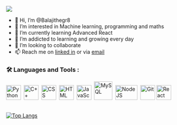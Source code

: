 ![](https://komarev.com/ghpvc/?username=Balajithegr8&style=flat-square)
- 👋 Hi, I’m @Balajithegr8
- 👀 I’m interested in Machine learning, programming and maths
- 🌱 I’m currently learning Advanced React
- 📔 I’m addicted to learning and growing every day
- 💞️ I’m looking to collaborate 
- 📫 Reach me on [linked in](https://www.linkedin.com/in/balaji-prakasam-7a77b822b/) or via [email](mailto:balajiprakasam593@gmail.com)

### :hammer_and_wrench: Languages and Tools :
<div>
  <img src="https://i0.wp.com/tinkercademy.com/wp-content/uploads/2018/04/python-icon.png?ssl=1"  title="Python" alt="Python" width="40" height="40"/>&nbsp;
  <img src="https://sdtimes.com/wp-content/uploads/2018/03/cpppp.png"  title="C++" alt="C++" width="40" height="40"/>&nbsp;
  <img src="https://cdn.freebiesupply.com/logos/large/2x/css3-logo-png-transparent.png"  title="CSS3" alt="CSS" width="40" height="40"/>&nbsp;
  <img src="https://cdn.freebiesupply.com/logos/large/2x/html5-logo-png-transparent.png" title="HTML5" alt="HTML" width="40" height="40"/>&nbsp;
  <img src="https://cdn.freebiesupply.com/logos/large/2x/javascript-logo-png-transparent.png" title="JavaScript" alt="JavaScript" width="40" height="40"/>&nbsp;
  <img src="https://cdn.freebiesupply.com/logos/large/2x/mysql-5-logo-png-transparent.png" title="MySQL"  alt="MySQL" width="50" height="50"/>&nbsp;
  <img src="https://cdn.freebiesupply.com/logos/large/2x/nodejs-1-logo-png-transparent.png" title="NodeJS" alt="NodeJS" width="60" height="40"/>&nbsp;
  <img src="https://cdn.freebiesupply.com/logos/large/2x/git-icon-logo-png-transparent.png" title="Git" **alt="Git" width="40" height="40"/>
  <img src="https://cdn.freebiesupply.com/logos/large/2x/react-1-logo-png-transparent.png" title="React" alt="React" width="40" height="40"/>&nbsp;
  
</div>
<br>

[![Top Langs](https://github-readme-stats.vercel.app/api/top-langs/?username=Balajithegr8)](https://github.com/Balajithegr8/github-readme-stats)
<!---
Balajithegr8/Balajithegr8 is a ✨ special ✨ repository because its `README.md` (this file) appears on your GitHub profile.
You can click the Preview link to take a look at your changes.
--->
